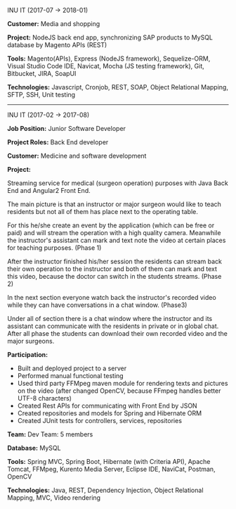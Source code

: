 
INU IT (2017-07 -> 2018-01)

**Customer:** Media and shopping 

**Project:**
NodeJS back end app, synchronizing SAP products to MySQL database by Magento APIs (REST)

**Tools:** Magento(APIs), Express (NodeJS framework), Sequelize-ORM, Visual Studio Code IDE, Navicat, Mocha (JS testing framework), Git, Bitbucket, JIRA, SoapUI

**Technologies:** Javascript, Cronjob, REST, SOAP, Object Relational Mapping, SFTP, SSH, Unit testing

---
INU IT (2017-02 -> 2017-08)

**Job Position:** Junior Software Developer 

**Project Roles:** Back End developer 

**Customer:** Medicine and software development 

**Project:**

Streaming service for medical (surgeon operation) purposes with Java Back End and Angular2 Front End.

The main picture is that an instructor or major surgeon would like to teach residents but not all of them has place next to the operating table. 

For this he/she create an event by the application (which can be free or paid) and will stream the operation with a high quality camera. Meanwhile the instructor's assistant can mark and text note the video at certain places for teaching purposes. (Phase 1)

After the instructor finished his/her session the residents can stream back their own operation to the instructor and both of them can mark and text this video, because the doctor can switch in the students streams. (Phase 2)

In the next section everyone watch back the instructor's recorded video while they can have conversations in a chat window. (Phase3)

Under all of section there is a chat window where the instructor and its assistant can communicate with the residents in private or in global chat. After all phase the students can download their own recorded video and the major surgeons.

**Participation:**

- Built and deployed project to a server
- Performed manual functional testing
- Used third party FFMpeg maven module for rendering texts and pictures on the video (after changed OpenCV, because FFmpeg handles better UTF-8 characters)
- Created Rest APIs for communicating with Front End by JSON
- Created repositories and models for Spring and Hibernate ORM
- Created JUnit tests for controllers, services, repositories

**Team:** Dev Team: 5 members

**Database:** MySQL

**Tools:** Spring MVC, Spring Boot, Hibernate (with Criteria API), Apache Tomcat, FFMpeg, Kurento Media Server, Eclipse IDE, NaviCat, Postman, OpenCV

**Technologies:** Java, REST, Dependency Injection, Object Relational Mapping, MVC, Video rendering